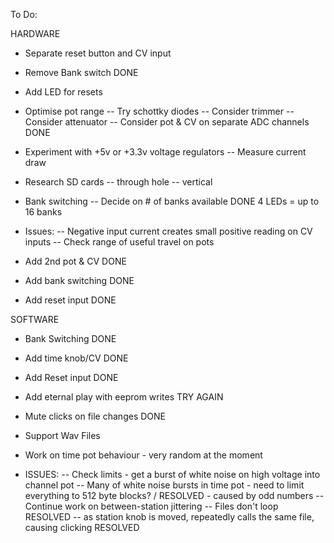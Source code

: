 To Do: 

HARDWARE 

- Separate reset button and CV input 
- Remove Bank switch DONE 
- Add LED for resets 

- Optimise pot range 
-- Try schottky diodes 
-- Consider trimmer 
-- Consider attenuator
-- Consider pot & CV on separate ADC channels DONE

- Experiment with +5v or +3.3v voltage regulators 
-- Measure current draw 

- Research SD cards 
-- through hole 
-- vertical 

- Bank switching 
-- Decide on # of banks available DONE 4 LEDs = up to 16 banks 

- Issues: 
-- Negative input current creates small positive reading on CV inputs 
-- Check range of useful travel on pots 

- Add 2nd pot & CV DONE 
- Add bank switching DONE
- Add reset input DONE 


SOFTWARE 

- Bank Switching DONE
- Add time knob/CV DONE 
- Add Reset input DONE 
- Add eternal play with eeprom writes TRY AGAIN 

- Mute clicks on file changes DONE 
- Support Wav Files 

- Work on time pot behaviour - very random at the moment 

- ISSUES: 
-- Check limits - get a burst of white noise on high voltage into channel pot 
-- Many of white noise bursts in time pot - need to limit everything to 512 byte blocks? / RESOLVED - caused by odd numbers 
-- Continue work on between-station jittering 
-- Files don't loop RESOLVED 
-- as station knob is moved, repeatedly calls the same file, causing clicking RESOLVED 

